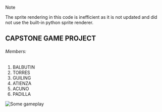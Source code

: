 > [!NOTE]
> The sprite rendering in this code is inefficient as it is not updated and did not use the built-in python sprite renderer.

## CAPSTONE GAME PROJECT
###### Members:
1. BALBUTIN
2. TORRES
3. GUILING
4. ATIENZA
5. ACUNO
6. PADILLA

![Some gameplay](https://media.giphy.com/media/w2lAjp2lwMgMaeJmgT/giphy.gif)
